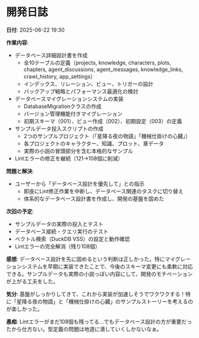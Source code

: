 # 開発日誌

**日付**: 2025-06-22 19:30

**作業内容**:
- データベース詳細設計書を作成
  - 全10テーブルの定義（projects, knowledge, characters, plots, chapters, agent_discussions, agent_messages, knowledge_links, crawl_history, app_settings）
  - インデックス、リレーション、ビュー、トリガーの設計
  - バックアップ戦略とパフォーマンス最適化の検討
- データベースマイグレーションシステムの実装
  - DatabaseMigrationクラスの作成
  - バージョン管理機能付きマイグレーション
  - 初期スキーマ（001）、ビュー作成（002）、初期設定（003）の定義
- サンプルデータ投入スクリプトの作成
  - 2つのサンプルプロジェクト（「星降る夜の物語」「機械仕掛けの心臓」）
  - 各プロジェクトのキャラクター、知識、プロット、章データ
  - 実際の小説の冒頭部分を含む本格的なサンプル
- Lintエラーの修正を継続（121→108個に削減）

**問題と解決**:
- ユーザーから「データベース設計を優先して」との指示
  - 即座にLint修正作業を中断し、データベース関連のタスクに切り替え
  - 体系的なデータベース設計書を作成し、開発の基盤を固めた

**次回の予定**:
- サンプルデータの実際の投入とテスト
- データベース接続・クエリ実行のテスト
- ベクトル検索（DuckDB VSS）の設定と動作確認
- Lintエラーの完全解消（残り108個）

**感想**: 
データベース設計を先に固めるという判断は正しかった。特にマイグレーションシステムを早期に実装できたことで、今後のスキーマ変更にも柔軟に対応できる。サンプルデータも実際の小説っぽい内容にして、開発のモチベーションが上がる工夫をした。

**気分**: 
基盤がしっかりしてきて、これから実装が加速しそうでワクワクする！特に「星降る夜の物語」と「機械仕掛けの心臓」のサンプルストーリーを考えるのが楽しかった。

**愚痴**: 
Lintエラーがまだ108個も残ってる...でもデータベース設計の方が重要だったから仕方ない。型定義の問題は地道に潰していくしかないなぁ。